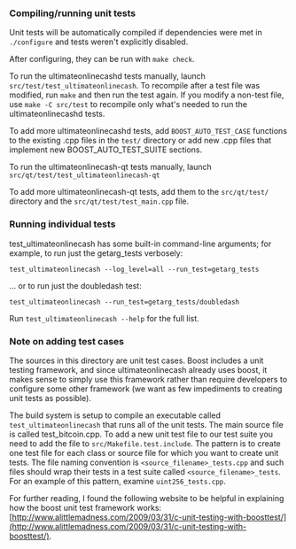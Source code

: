 ### Compiling/running unit tests

Unit tests will be automatically compiled if dependencies were met in `./configure`
and tests weren't explicitly disabled.

After configuring, they can be run with `make check`.

To run the ultimateonlinecashd tests manually, launch `src/test/test_ultimateonlinecash`. To recompile
after a test file was modified, run `make` and then run the test again. If you
modify a non-test file, use `make -C src/test` to recompile only what's needed
to run the ultimateonlinecashd tests.

To add more ultimateonlinecashd tests, add `BOOST_AUTO_TEST_CASE` functions to the existing
.cpp files in the `test/` directory or add new .cpp files that
implement new BOOST_AUTO_TEST_SUITE sections.

To run the ultimateonlinecash-qt tests manually, launch `src/qt/test/test_ultimateonlinecash-qt`

To add more ultimateonlinecash-qt tests, add them to the `src/qt/test/` directory and
the `src/qt/test/test_main.cpp` file.

### Running individual tests

test_ultimateonlinecash has some built-in command-line arguments; for
example, to run just the getarg_tests verbosely:

    test_ultimateonlinecash --log_level=all --run_test=getarg_tests

... or to run just the doubledash test:

    test_ultimateonlinecash --run_test=getarg_tests/doubledash

Run `test_ultimateonlinecash --help` for the full list.

### Note on adding test cases

The sources in this directory are unit test cases.  Boost includes a
unit testing framework, and since ultimateonlinecash already uses boost, it makes
sense to simply use this framework rather than require developers to
configure some other framework (we want as few impediments to creating
unit tests as possible).

The build system is setup to compile an executable called `test_ultimateonlinecash`
that runs all of the unit tests.  The main source file is called
test_bitcoin.cpp. To add a new unit test file to our test suite you need 
to add the file to `src/Makefile.test.include`. The pattern is to create 
one test file for each class or source file for which you want to create 
unit tests.  The file naming convention is `<source_filename>_tests.cpp` 
and such files should wrap their tests in a test suite 
called `<source_filename>_tests`. For an example of this pattern, 
examine `uint256_tests.cpp`.

For further reading, I found the following website to be helpful in
explaining how the boost unit test framework works:
[http://www.alittlemadness.com/2009/03/31/c-unit-testing-with-boosttest/](http://www.alittlemadness.com/2009/03/31/c-unit-testing-with-boosttest/).
